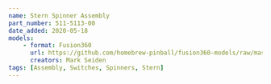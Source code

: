 ```yaml
---
name: Stern Spinner Assembly
part_number: 511-5113-00
date_added: 2020-05-18
models:
    - format: Fusion360
      url: https://github.com/homebrew-pinball/fusion360-models/raw/master/assemblies/Stern%20Spinner%20Assembly%20511-5113-00.f3d
      creators: Mark Seiden
tags: [Assembly, Switches, Spinners, Stern]
---
```

